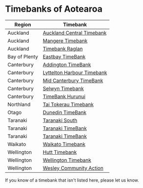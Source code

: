 # Timebanks of Aotearoa

| Region | Timebank |
| --- | --- |
| Auckland | [Auckland Central Timebank](https://timebankauckland.nz) |
| Auckland | [Mangere Timebank](https://timebankauckland.nz/timebank-mangere/) |
| Auckland | [Timebank Raglan ](https://www.facebook.com/timebankraglan) |
| Bay of Plenty | [Eastbay TimeBank ](http://eastbay.timebanks.org) |
| Canterbury | [Addington TimeBank](http://manukacottageaddington.net/index.php/timebank/about-addington-timebank) |
| Canterbury | [Lyttelton Harbour Timebank](https://www.lyttelton.net.nz/timebank) |
| Canterbury | [Mid Canterbury TimeBank](https://www.mctimebank.nz) |
| Canterbury | [Selwyn Timebank ](http://www.selwyntimebank.net.nz/) |
| Canterbury | [TimeBank Hurunui ](https://www.facebook.com/TimeBankHurunui/) |
| Northland | [Tai Tokerau Timebank ](http://www.facebook.com/taitokerautimebank) |
| Otago | [Dunedin TimeBank ](https://dunedin.timebanks.org) |
| Taranaki | [Taranaki South](https://www.facebook.com/TaranakiTimeBank) |
| Taranaki | [Taranaki TimeBank ](https://www.facebook.com/TaranakiTimeBank) |
| Taranaki | [Taranaki TimeBank ](https://www.facebook.com/TaranakiTimeBank) |
| Waikato | [Waikato Timebank ](https://www.facebook.com/waikatotimebank) |
| Wellington | [Hutt Timebank ](https://huttsouth.timebanks.org/) |
| Wellington | [Wellington Timebank ](http://www.wellingtontimebank.org.nz) |
| Wellington | [Wesley Community Action](https://www.wesleyca.org.nz) |

If you know of a timebank that isn't listed here, please let us know. 
